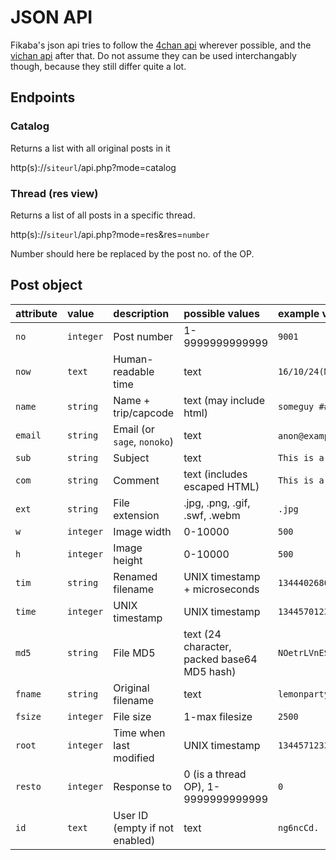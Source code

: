 # JSON API
Fikaba's json api tries to follow the [4chan api](https://github.com/4chan/4chan-API) wherever possible, and the [vichan api](https://github.com/vichan-devel/vichan-API/) after that. Do not assume they can be used interchangably though, because they still differ quite a lot.

## Endpoints
### Catalog
Returns a list with all original posts in it

http(s)://`siteurl`/api.php?mode=catalog

### Thread (res view)
Returns a list of all posts in a specific thread.

http(s)://`siteurl`/api.php?mode=res&res=`number`

Number should here be replaced by the post no. of the OP.

## Post object

| **attribute**   | **value**      | **description**                | **possible values**                        | **example value**           |
|:----------------|:---------------|:-------------------------------|:-------------------------------------------|:----------------------------|
| `no`            | `integer`      | Post number                    | 1-9999999999999                            | `9001`                      |
| `now`           | `text`         | Human-readable time            | text                                       | `16/10/24(Mon)00:04`        |
| `name`          | `string`       | Name + trip/capcode            | text (may include html)                    | `someguy ## Admin`          |
| `email`         | `string`       | Email (or `sage`, `nonoko`)    | text                                       | `anon@example.com`, `nonoko`|
| `sub`           | `string`       | Subject                        | text                                       | `This is a subject`         |
| `com`           | `string`       | Comment                        | text (includes escaped HTML)               | `This is a comment`         |
| `ext`           | `string`       | File extension                 | .jpg, .png, .gif, .swf, .webm              | `.jpg`                      |
| `w`             | `integer`      | Image width                    | 0-10000                                    | `500`                       |
| `h`             | `integer`      | Image height                   | 0-10000                                    | `500`                       |
| `tim`           | `string`       | Renamed filename               | UNIX timestamp + microseconds              | `1344402680740`             |
| `time`          | `integer`      | UNIX timestamp                 | UNIX timestamp                             | `1344570123`                |
| `md5`           | `string`       | File MD5                       | text (24 character, packed base64 MD5 hash)| `NOetrLVnES3jUn1x5ZPVAg==`  |
| `fname`         | `string`       | Original filename              | text                                       | `lemonparty.png`            |
| `fsize`         | `integer`      | File size                      | 1-max filesize                             | `2500`                      |
| `root`          | `integer`      | Time when last modified        | UNIX timestamp                             | `1344571233`                |
| `resto`         | `integer`      | Response to                    | 0 (is a thread OP), 1-9999999999999        | `0`                         |
| `id`            | `text`         | User ID (empty if not enabled) | text                                       | `ng6ncCd.`
